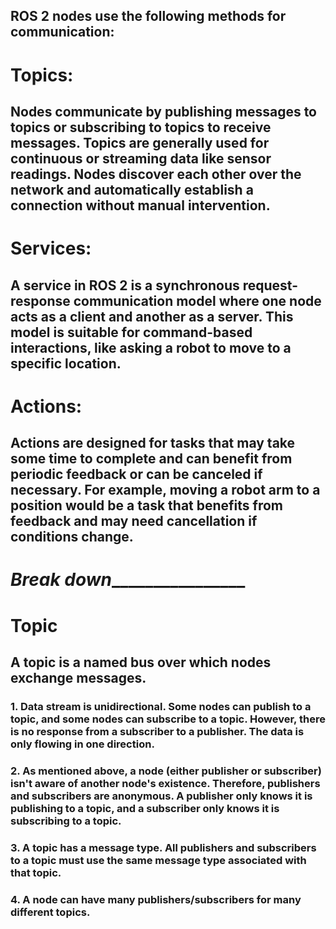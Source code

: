 ## ROS 2 nodes use the following methods for communication:

#    Topics:
## Nodes communicate by publishing messages to topics or subscribing to topics to receive messages. Topics are generally used for continuous or streaming data like sensor readings. Nodes discover each other over the network and automatically establish a connection without manual intervention.
#    Services: 
## A service in ROS 2 is a synchronous request-response communication model where one node acts as a client and another as a server. This model is suitable for command-based interactions, like asking a robot to move to a specific location.
#    Actions: 
## Actions are designed for tasks that may take some time to complete and can benefit from periodic feedback or can be canceled if necessary. For example, moving a robot arm to a position would be a task that benefits from feedback and may need cancellation if conditions change.
# _________Break down_________________________
# Topic
## A topic is a named bus over which nodes exchange messages.
### 1. Data stream is unidirectional. Some nodes can publish to a topic, and some nodes can subscribe to a topic. However, there is no response from a subscriber to a publisher. The data is only flowing in one direction.
### 2. As mentioned above, a node (either publisher or subscriber) isn't aware of another node's existence. Therefore, publishers and subscribers are anonymous. A publisher only knows it is publishing to a topic, and a subscriber only knows it is subscribing to a topic.
### 3. A topic has a message type. All publishers and subscribers to a topic must use the same message type associated with that topic.
### 4. A node can have many publishers/subscribers for many different topics.



